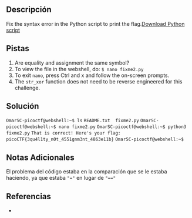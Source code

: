 ## Descripción
Fix the syntax error in the Python script to print the flag.[Download Python script](https://artifacts.picoctf.net/c/5/fixme2.py)

## Pistas
1. Are equality and assignment the same symbol?
2. To view the file in the webshell, do: `$ nano fixme2.py`
3. To exit `nano`, press Ctrl and x and follow the on-screen prompts.
4. The `str_xor` function does not need to be reverse engineered for this challenge.

## Solución

`OmarSC-picoctf@webshell:~$ ls`
`README.txt  fixme2.py`
`OmarSC-picoctf@webshell:~$ nano fixme2.py`
`OmarSC-picoctf@webshell:~$ python3 fixme2.py`
`That is correct! Here's your flag: picoCTF{3qu4l1ty_n0t_4551gnm3nt_4863e11b}`
`OmarSC-picoctf@webshell:~$` 


## Notas Adicionales

El problema del código estaba en la comparación que se le estaba haciendo, ya que estaba `"="` en lugar de `"=="` 

## Referencias
- 
